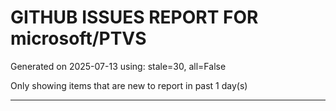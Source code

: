 
# GITHUB ISSUES REPORT FOR microsoft/PTVS


Generated on 2025-07-13 using: stale=30, all=False


Only showing items that are new to report in past 1 day(s)


---




















